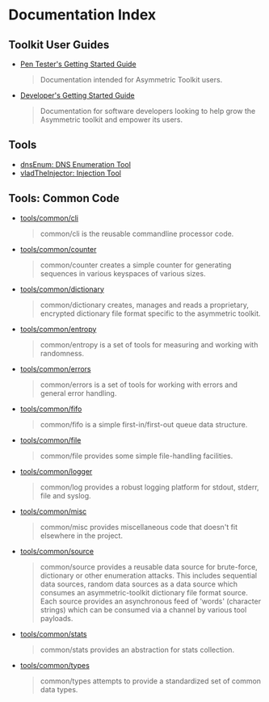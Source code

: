 Documentation Index
===================

## Toolkit User Guides
* [Pen Tester's Getting Started Guide](./user/getting-started.md)
  > Documentation intended for Asymmetric Toolkit users.

* [Developer's Getting Started Guide](./developer/getting-started.md)
  > Documentation for software developers looking to help grow the Asymmetric toolkit and
  > empower its users.

## Tools 
* [dnsEnum: DNS Enumeration Tool](../src/tools/dnsenum/README.md)
* [vladTheInjector: Injection Tool](../src/tools/vladTheInjector/README.md)

## Tools: Common Code
* [tools/common/cli](../src/common/cli/README.md)
  >common/cli is the reusable commandline processor code.
                                                    
* [tools/common/counter](../src/common/counter/README.md)
  >common/counter creates a simple counter for generating sequences in various keyspaces
  >of various sizes.

* [tools/common/dictionary](../src/common/dictionary/README.md)
  >common/dictionary creates, manages and reads a proprietary, encrypted dictionary file
  >format specific to the asymmetric toolkit.

* [tools/common/entropy](../src/common/entropy/README.md)
  >common/entropy is a set of tools for measuring and working with randomness.

* [tools/common/errors](../src/common/errors/README.md)
  >common/errors is a set of tools for working with errors and general error handling.

* [tools/common/fifo](../src/common/fifo/README.md)
  >common/fifo is a simple first-in/first-out queue data structure.

* [tools/common/file](../src/common/file/README.md)
  >common/file provides some simple file-handling facilities.

* [tools/common/logger](../src/common/logger/README.md)
  >common/log provides a robust logging platform for stdout, stderr, file and syslog.

* [tools/common/misc](../src/common/misc/README.md)
  >common/misc provides miscellaneous code that doesn't fit elsewhere in the project.

* [tools/common/source](../src/common/source/README.md)
  >common/source provides a reusable data source for brute-force, dictionary or other
  >enumeration attacks.  This includes sequential data sources, random data sources as
  >a data source which consumes an asymmetric-toolkit dictionary file format source.
  >Each source provides an asynchronous feed of 'words' (character strings) which can
  >be consumed via a channel by various tool payloads.

* [tools/common/stats](../src/common/stats/README.md)
  >common/stats provides an abstraction for stats collection.

* [tools/common/types](../src/common/types/README.md)
  >common/types attempts to provide a standardized set of common data types.

